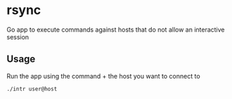 # rsync

Go app to execute commands against hosts that do not allow an interactive session

## Usage

Run the app using the command + the host you want to connect to

    ./intr user@host